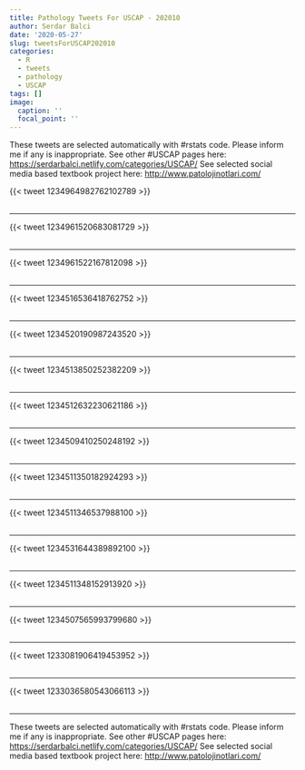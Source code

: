 ```yaml
---
title: Pathology Tweets For USCAP - 202010
author: Serdar Balci
date: '2020-05-27'
slug: tweetsForUSCAP202010
categories:
  - R
  - tweets
  - pathology
  - USCAP
tags: []
image:
  caption: ''
  focal_point: ''
---
```



These tweets are selected automatically with #rstats code. Please inform me if any is inappropriate.
See other #USCAP pages here: https://serdarbalci.netlify.com/categories/USCAP/ 
See selected social media based textbook project here: http://www.patolojinotlari.com/

{{< tweet 1234964982762102789 >}}
<br>
<br>
<hr>
{{< tweet 1234961520683081729 >}}
<br>
<br>
<hr>
{{< tweet 1234961522167812098 >}}
<br>
<br>
<hr>
{{< tweet 1234516536418762752 >}}
<br>
<br>
<hr>
{{< tweet 1234520190987243520 >}}
<br>
<br>
<hr>
{{< tweet 1234513850252382209 >}}
<br>
<br>
<hr>
{{< tweet 1234512632230621186 >}}
<br>
<br>
<hr>
{{< tweet 1234509410250248192 >}}
<br>
<br>
<hr>
{{< tweet 1234511350182924293 >}}
<br>
<br>
<hr>
{{< tweet 1234511346537988100 >}}
<br>
<br>
<hr>
{{< tweet 1234531644389892100 >}}
<br>
<br>
<hr>
{{< tweet 1234511348152913920 >}}
<br>
<br>
<hr>
{{< tweet 1234507565993799680 >}}
<br>
<br>
<hr>
{{< tweet 1233081906419453952 >}}
<br>
<br>
<hr>
{{< tweet 1233036580543066113 >}}
<br>
<br>
<hr>


These tweets are selected automatically with #rstats code. Please inform me if any is inappropriate.
See other #USCAP pages here: https://serdarbalci.netlify.com/categories/USCAP/ 
See selected social media based textbook project here: http://www.patolojinotlari.com/
